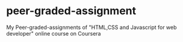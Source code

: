 # peer-graded-assignment
My Peer-graded-assignments of "HTML,CSS and Javascript for web developer" online course on Coursera  

